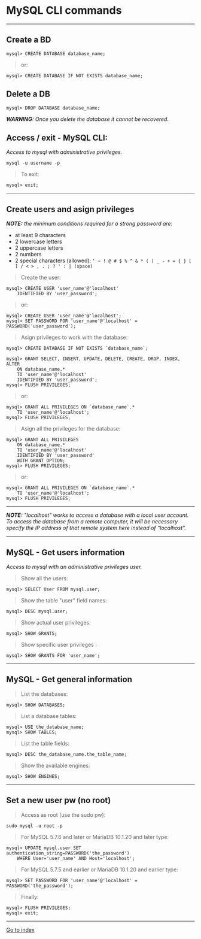 # MySQL CLI commands

***

## Create a BD

    mysql> CREATE DATABASE database_name;

> or:

    mysql> CREATE DATABASE IF NOT EXISTS database_name;

## Delete a DB

    mysql> DROP DATABASE database_name;

***WARNING:** Once you delete the database it cannot be recovered.*


## Access / exit - MySQL CLI:

*Access to mysql with administrative privileges.*

    mysql -u username -p

> To exit:

    mysql> exit;


***

## Create users and asign privileges

***NOTE:** the minimum conditions required for a strong password are:*

 * at least 9 characters
 * 2 lowercase letters
 * 2 uppercase letters
 * 2 numbers
 * 2 special characters (allowed): `‘ ~ ! @ # $ % ^ & * ( ) _ - + = { } [ ] / < > , . ; ? ' : | (space)`

> Create the user:

    mysql> CREATE USER 'user_name'@'localhost'
        IDENTIFIED BY 'user_password';

> or:

    mysql> CREATE USER 'user_name'@'localhost';
    mysql> SET PASSWORD FOR 'user_name'@'localhost' = PASSWORD('user_password');


> Asign privileges to work with the database:

    mysql> CREATE DATABASE IF NOT EXISTS `database_name`;

    mysql> GRANT SELECT, INSERT, UPDATE, DELETE, CREATE, DROP, INDEX, ALTER
        ON database_name.*
        TO 'user_name'@'localhost'
        IDENTIFIED BY 'user_password';
    mysql> FLUSH PRIVILEGES;
> or:

    mysql> GRANT ALL PRIVILEGES ON `database_name`.*
        TO 'user_name'@'localhost';
    mysql> FLUSH PRIVILEGES;


> Asign all the privileges for the database:

    mysql> GRANT ALL PRIVILEGES
        ON database_name.*
        TO 'user_name'@'localhost'
        IDENTIFIED BY 'user_password'
        WITH GRANT OPTION;
    mysql> FLUSH PRIVILEGES;

> or:

    mysql> GRANT ALL PRIVILEGES ON `database_name`.*
        TO 'user_name'@'localhost';
    mysql> FLUSH PRIVILEGES;


***

***NOTE:** "localhost" works to access a database with a local user account.*
*To access the database from a remote computer, it will be necessary*
*specify the IP address of that remote system here instead of "localhost".*


***

## MySQL - Get users information

*Access to mysql with an administrative privileges user.*

>Show all the users:

    mysql> SELECT User FROM mysql.user;


>Show the table "user" field names:

    mysql> DESC mysql.user;


> Show actual user privileges:

    mysql> SHOW GRANTS;


> Show specific user privileges :

    mysql> SHOW GRANTS FOR 'user_name';


***

## MySQL - Get general information

> List the databases:

    mysql> SHOW DATABASES;

> List a database tables:

    mysql> USE the_database_name;
    mysql> SHOW TABLES;

> List the table fields:

    mysql> DESC the_database_name.the_table_name;


> Show the available engines:

    mysql> SHOW ENGINES;


***

## Set a new user pw (no root)

> Access as root (use the sudo pw):

    sudo mysql -u root -p


> For MySQL 5.7.6 and later or MariaDB 10.1.20 and later type:

    mysql> UPDATE mysql.user SET authentication_string=PASSWORD('the_password')
        WHERE User='user_name' AND Host='localhost';


> For MySQL 5.7.5 and earlier or MariaDB 10.1.20 and earlier type:

    mysql> SET PASSWORD FOR 'user_name'@'localhost' = PASSWORD('the_password');


> Finally:

    mysql> FLUSH PRIVILEGES;
    mysql> exit;

***

[Go to index](../../README.md)
